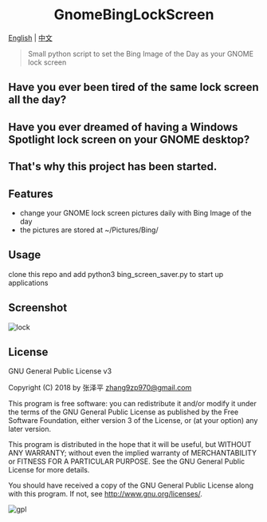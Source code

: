 <h1 align="center">
  GnomeBingLockScreen
</h1>

[English](https://github.com/zhangzp9970/GnomeBingLockScreen/blob/master/README.md) | [中文](https://github.com/zhangzp9970/GnomeBingLockScreen/blob/master/README-zh-cn.md)

> Small python script to set the Bing Image of the Day as your GNOME lock screen 

## Have you ever been tired of the same lock screen all the day?
## Have you ever dreamed of having a Windows Spotlight lock screen on your GNOME desktop?
## That's why this project has been started.

## Features
* change your GNOME lock screen pictures daily with Bing Image of the day
* the pictures are stored at ~/Pictures/Bing/
  
## Usage
clone this repo and add python3 bing_screen_saver.py to start up applications

## Screenshot
![lock](/img/Screenshot.png)
## License
GNU General Public License v3

Copyright (C) 2018 by 张泽平 <zhang9zp970@gmail.com>

This program is free software: you can redistribute it and/or modify it under the terms of the GNU General Public License as published by the Free Software Foundation, either version 3 of the License, or (at your option) any later version.

This program is distributed in the hope that it will be useful, but WITHOUT ANY WARRANTY; without even the implied warranty of MERCHANTABILITY or FITNESS FOR A PARTICULAR PURPOSE. See the GNU General Public License for more details.

You should have received a copy of the GNU General Public License along with this program. If not, see http://www.gnu.org/licenses/.

![gpl](/img/GPLv3_Logo.png)